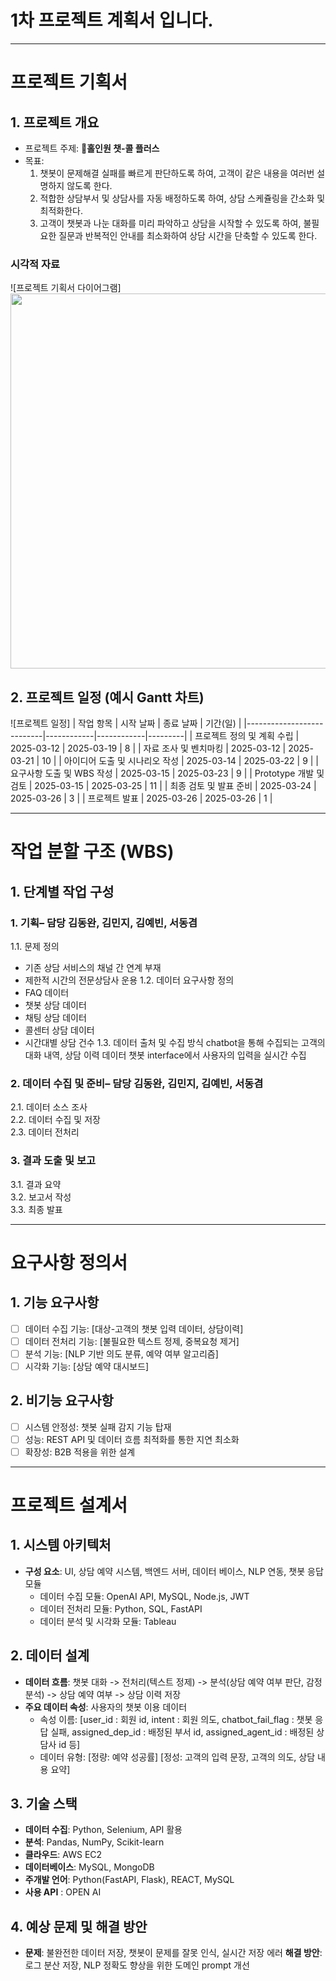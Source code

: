 # 1차 프로젝트 계획서 입니다. 
-------------------

# 프로젝트 기획서

## 1. 프로젝트 개요
- 프로젝트 주제: **🤖홀인원 챗-콜 플러스**
- 목표:
    1. 챗봇이 문제해결 실패를 빠르게 판단하도록 하여, 고객이 같은 내용을 여러번 설명하지 않도록 한다.
    2. 적합한 상담부서 및 상담사를 자동 배정하도록 하여, 상담 스케쥴링을 간소화 및 최적화한다.
    3. 고객이 챗봇과 나눈 대화를 미리 파악하고 상담을 시작할 수 있도록 하여, 불필요한 질문과 반복적인 안내를 최소화하여 상담 시간을 단축할 수 있도록 한다.

  
### 시각적 자료
![프로젝트 기획서 다이어그램] 
<img src="https://github.com/user-attachments/assets/4a615173-084f-46e1-bd0f-06c60b5574c4" width="600"/>



## 2. 프로젝트 일정 (예시 Gantt 차트)
![프로젝트 일정]
| 작업 항목                  | 시작 날짜   | 종료 날짜   | 기간(일) |
|---------------------------|------------|------------|---------|
| 프로젝트 정의 및 계획 수립  | 2025-03-12 | 2025-03-19 | 8       |
| 자료 조사 및 벤치마킹       | 2025-03-12 | 2025-03-21 | 10       |
| 아이디어 도출 및 시나리오 작성 | 2025-03-14 | 2025-03-22 | 9       |
| 요구사항 도출 및 WBS 작성   | 2025-03-15 | 2025-03-23 | 9       |
| Prototype 개발 및 검토     | 2025-03-15 | 2025-03-25 | 11       |
| 최종 검토 및 발표 준비     | 2025-03-24 | 2025-03-26 | 3       |
| 프로젝트 발표              | 2025-03-26 | 2025-03-26 | 1       |
 
  --------------------------

# 작업 분할 구조 (WBS)

## 1. 단계별 작업 구성
### 1. 기획– 담당 김동완, 김민지, 김예빈, 서동겸
1.1. 문제 정의 
- 기존 상담 서비스의 채널 간 연계 부재
- 제한적 시간의 전문상담사 운용
1.2. 데이터 요구사항 정의
- FAQ 데이터
- 챗봇 상담 데이터
- 채팅 상담 데이터
- 콜센터 상담 데이터
- 시간대별 상담 건수
1.3. 데이터 출처 및 수집 방식
chatbot을 통해 수집되는 고객의 대화 내역, 상담 이력 데이터
챗봇 interface에서 사용자의 입력을 실시간 수집

### 2. 데이터 수집 및 준비– 담당 김동완, 김민지, 김예빈, 서동겸
2.1. 데이터 소스 조사  
2.2. 데이터 수집 및 저장  
2.3. 데이터 전처리  

### 3. 결과 도출 및 보고
3.1. 결과 요약  
3.2. 보고서 작성  
3.3. 최종 발표

  ------------------------------

# 요구사항 정의서

## 1. 기능 요구사항
- [ ] 데이터 수집 기능: [대상-고객의 챗봇 입력 데이터, 상담이력]
- [ ] 데이터 전처리 기능: [불필요한 텍스트 정제, 중복요청 제거]
- [ ] 분석 기능: [NLP 기반 의도 분류, 예약 여부 알고리즘]
- [ ] 시각화 기능: [상담 예약 대시보드]

## 2. 비기능 요구사항
- [ ] 시스템 안정성: 챗봇 실패 감지 기능 탑재
- [ ] 성능: REST API 및 데이터 흐름 최적화를 통한 지연 최소화
- [ ] 확장성: B2B 적용을 위한 설계

----------------------------

# 프로젝트 설계서

## 1. 시스템 아키텍처
- **구성 요소**: UI, 상담 예약 시스템, 백엔드 서버, 데이터 베이스, NLP 연동, 챗봇 응답 모듈
  - 데이터 수집 모듈: OpenAI  API, MySQL, Node.js, JWT
  - 데이터 전처리 모듈: Python, SQL, FastAPI
  - 데이터 분석 및 시각화 모듈: Tableau

## 2. 데이터 설계
- **데이터 흐름**: 챗봇 대화 -> 전처리(텍스트 정제) -> 분석(상담 예약 여부 판단, 감정 분석) -> 상담 예약 여부 -> 상담 이력 저장
- **주요 데이터 속성**: 사용자의 챗봇 이용 데이터
  - 속성 이름: [user_id : 회원 id, intent : 회원 의도, chatbot_fail_flag : 챗봇 응답 실패, assigned_dep_id : 배정된 부서 id, assigned_agent_id : 배정된 상담사 id 등]
  - 데이터 유형: [정량: 예약 성공률]
                 [정성: 고객의 입력 문장, 고객의 의도, 상담 내용 요약]

## 3. 기술 스택
- **데이터 수집**: Python, Selenium, API 활용
- **분석**: Pandas, NumPy, Scikit-learn
- **클라우드**: AWS EC2
- **데이터베이스**: MySQL, MongoDB
- **주개발 언어**: Python(FastAPI, Flask), REACT, MySQL
- **사용 API** : OPEN AI

## 4. 예상 문제 및 해결 방안
- **문제**: 불완전한 데이터 저장, 챗봇이 문제를 잘못 인식, 실시간 저장 에러 
  **해결 방안**: 로그 분산 저장, NLP 정확도 향상을 위한 도메인 prompt 개선




